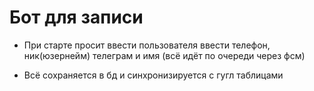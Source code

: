 # Бот для записи
- При старте просит ввести пользователя ввести телефон, ник(юзернейм) телеграм и имя (всё идёт по очереди через фсм)

- Всё сохраняется в бд и синхронизируется с гугл таблицами

